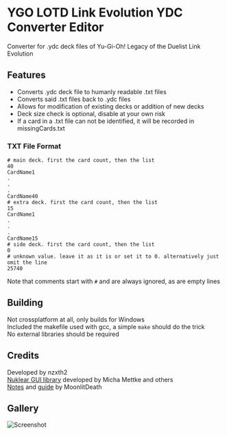 # YGO LOTD Link Evolution YDC Converter Editor
 Converter for .ydc deck files of Yu-Gi-Oh! Legacy of the Duelist Link Evolution 

## Features
 - Converts .ydc deck file to humanly readable .txt files
 - Converts said .txt files back to .ydc files
 - Allows for modification of existing decks or addition of new decks
 - Deck size check is optional, disable at your own risk
 - If a card in a .txt file can not be identified, it will be recorded in missingCards.txt
  
 ### TXT File Format
 ```
 # main deck. first the card count, then the list
 40
 CardName1
 .
 .
 .
 CardName40
 # extra deck. first the card count, then the list
 15
 CardName1
 .
 .
 .
 CardName15
 # side deck. first the card count, then the list
 0
 # unknown value. leave it as it is or set it to 0. alternatively just omit the line
 25740
 ```
  
 Note that comments start with `#` and are always ignored, as are empty lines
 
## Building
  Not crossplatform at all, only builds for Windows  
  Included the makefile used with gcc, a simple `make` should do the trick  
  No external libraries should be required

## Credits
 Developed by nzxth2  
 [Nuklear GUI library](https://github.com/Immediate-Mode-UI/Nuklear) developed by Micha Mettke and others  
 [Notes](https://github.com/MoonlitDeath/Legacy-of-the-Duelist-notes/wiki) and [guide](https://github.com/MoonlitDeath/Link-Evolution-Editing-Guide/wiki) by MoonlitDeath

## Gallery
 ![Screenshot](https://i.imgur.com/TSchiAe.png)